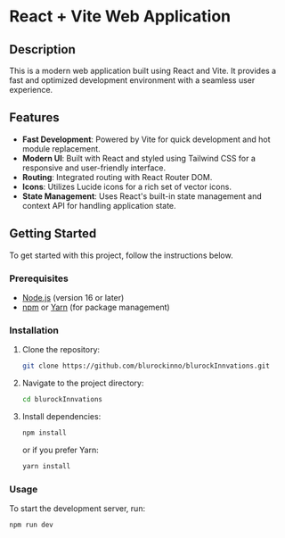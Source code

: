 # React + Vite Web Application

## Description

This is a modern web application built using React and Vite. It provides a fast and optimized development environment with a seamless user experience.

## Features

- **Fast Development**: Powered by Vite for quick development and hot module replacement.
- **Modern UI**: Built with React and styled using Tailwind CSS for a responsive and user-friendly interface.
- **Routing**: Integrated routing with React Router DOM.
- **Icons**: Utilizes Lucide icons for a rich set of vector icons.
- **State Management**: Uses React's built-in state management and context API for handling application state.

## Getting Started

To get started with this project, follow the instructions below.

### Prerequisites

- [Node.js](https://nodejs.org/) (version 16 or later)
- [npm](https://www.npmjs.com/) or [Yarn](https://yarnpkg.com/) (for package management)

### Installation

1. Clone the repository:
    ```bash
    git clone https://github.com/blurockinno/blurockInnvations.git
    ```

2. Navigate to the project directory:
    ```bash
    cd blurockInnvations
    ```

3. Install dependencies:
    ```bash
    npm install
    ```
    or if you prefer Yarn:
    ```bash
    yarn install
    ```

### Usage

To start the development server, run:
```bash
npm run dev
